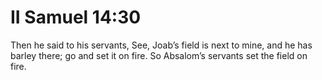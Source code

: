 # II Samuel 14:30

Then he said to his servants, See, Joab’s field is next to mine, and he has barley there; go and set it on fire. So Absalom’s servants set the field on fire.

